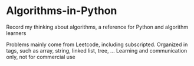 # Algorithms-in-Python
Record my thinking about algorithms, a reference for Python and algorithm learners

Problems mainly come from Leetcode, including subscripted.
Organized in tags, such as array, string, linked list, tree, ...
Learning and communication only, not for commercial use
